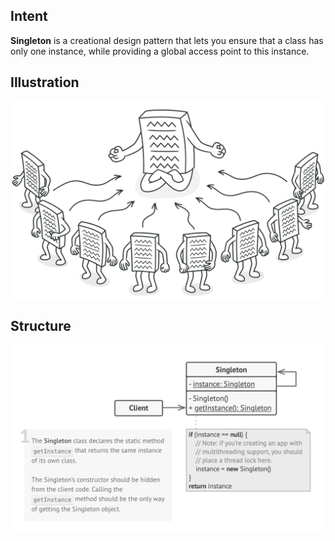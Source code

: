## Intent
**Singleton** is a creational design pattern that lets you ensure that a class has only one instance, while providing a global access point to this instance.

## Illustration
![Illustration](illustration.png)

## Structure
![Source code structure](structure.png)

